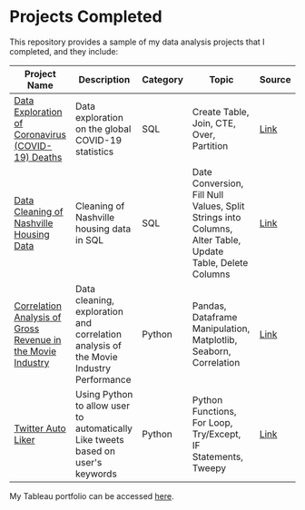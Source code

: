 # Projects Completed

This repository provides a sample of my data analysis projects that I completed, and they include:

Project Name  | Description   |  Category   |  Topic   |  Source
------------- | ------------- | ----------- | ----------|--------
[Data Exploration of Coronavirus (COVID-19) Deaths](https://github.com/nurnizam/PortfolioProjects/blob/main/COVID19_Project.sql) | Data exploration on the global COVID-19 statistics | SQL | Create Table, Join, CTE, Over, Partition | [Link](https://ourworldindata.org/covid-deaths)
[Data Cleaning of Nashville Housing Data](https://github.com/nurnizam/PortfolioProjects/blob/main/SQLDataCleaning_Project.sql) | Cleaning of Nashville housing data in SQL | SQL | Date Conversion, Fill Null Values, Split Strings into Columns, Alter Table, Update Table, Delete Columns | [Link](https://github.com/AlexTheAnalyst/PortfolioProjects/blob/main/Nashville%20Housing%20Data%20for%20Data%20Cleaning.xlsx)
[Correlation Analysis of Gross Revenue in the Movie Industry](https://github.com/nurnizam/PortfolioProjects/blob/main/Movies%20Correlation%20Project.ipynb) | Data cleaning, exploration and correlation analysis of the Movie Industry Performance | Python | Pandas, Dataframe Manipulation, Matplotlib, Seaborn, Correlation | [Link](https://www.youtube.com/redirect?event=video_description&redir_token=QUFFLUhqbWluZWFDeUNLb211Y3pMZjJvc3NnUXZoSU9Gd3xBQ3Jtc0ttM3VMZFZLSkpaa1JyWFppb2NCMEZRcTE5WFFFY0lPSmppU2JyQzM5aGIyTnE5bVFfbU40RzNHZjdDRmd4YktpUXNZNGZFY2FxaVZKZ0VOUVBVenYtRXBIZFlHYkxVcGlwUnc0WWlJdkFMN2V3VkZKOA&q=https%3A%2F%2Fwww.kaggle.com%2Fdanielgrijalvas%2Fmovies)
[Twitter Auto Liker](https://github.com/nurnizam/PortfolioProjects/blob/main/Twitter_Auto_Liker.py) | Using Python to allow user to automatically Like tweets based on user's keywords | Python | Python Functions, For Loop, Try/Except, IF Statements, Tweepy | [Link](https://www.tweepy.org/) 

My Tableau portfolio can be accessed [here](https://public.tableau.com/app/profile/nyzms#!/).
